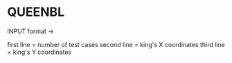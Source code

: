 # QUEENBL
INPUT format ->

first line = number of test cases
second line = king's X coordinates
third line = king's Y coordinates

